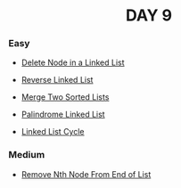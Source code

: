 <h1 align="center"> 
DAY 9
</h1>

### Easy

- [Delete Node in a Linked List](https://github.com/asthakri50/100_DAYS_OF_CODE/blob/main/Day009/1.java)
- [Reverse Linked List](https://github.com/asthakri50/100_DAYS_OF_CODE/blob/main/Day009/3.java)

- [Merge Two Sorted Lists](https://github.com/asthakri50/100_DAYS_OF_CODE/blob/main/Day009/4.java)

- [Palindrome Linked List](https://github.com/asthakri50/100_DAYS_OF_CODE/blob/main/Day009/5.java)

- [Linked List Cycle](https://github.com/asthakri50/100_DAYS_OF_CODE/blob/main/Day009/6.java)

### Medium

- [Remove Nth Node From End of List](https://github.com/asthakri50/100_DAYS_OF_CODE/blob/main/Day009/2.java)

